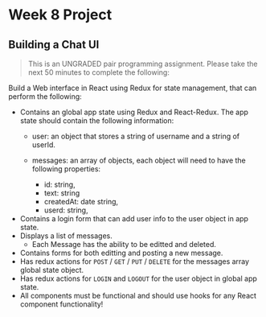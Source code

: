 # Week 8 Project

## Building a Chat UI

> This is an UNGRADED pair programming assignment. Please take the next 50 minutes to complete the following:

Build a Web interface in React using Redux for state management, that can perform the following:

- Contains an global app state using Redux and React-Redux.  The app state should contain the following information:
  - user: an object that stores a string of username and a string of userId.
  - messages: an array of objects, each object will need to have the following properties:

    - id: string,
    - text: string
    - createdAt: date string,
    - userd: string,
- Contains a login form that can add user info to the user object in app state.
- Displays a list of messages.
  - Each Message has the ability to be editted and deleted.
- Contains forms for both editting and posting a new message.
- Has redux actions for `POST` / `GET` / `PUT` / `DELETE` for the messages array global state object.
- Has redux actions for `LOGIN` and `LOGOUT` for the user object in global app state.
- All components must be functional and should use hooks for any React component functionality!
